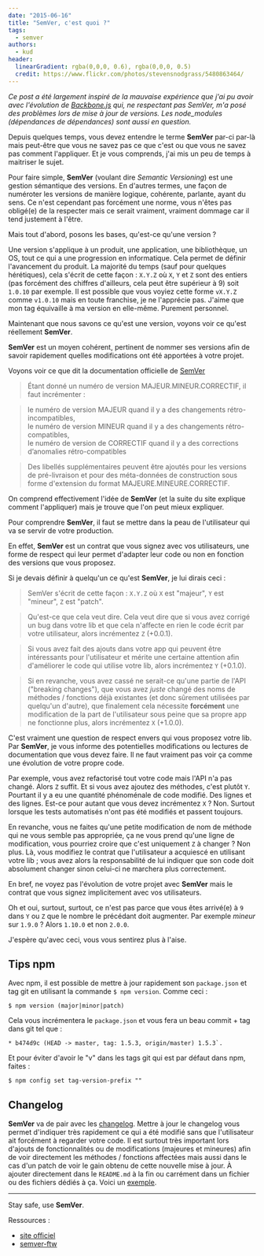 ```yaml
---
date: "2015-06-16"
title: "SemVer, c'est quoi ?"
tags:
  - semver
authors:
  - kud
header:
  linearGradient: rgba(0,0,0, 0.6), rgba(0,0,0, 0.5)
  credit: https://www.flickr.com/photos/stevensnodgrass/5480863464/
---
```


_Ce post a été largement inspiré de la mauvaise expérience que j'ai pu avoir
avec l'évolution de [Backbone.js](http://backbonejs.org/) qui, ne respectant pas SemVer, m'a posé des
problèmes lors de mise à jour de versions. Les node_modules (dépendances de
dépendances) sont aussi en question._

Depuis quelques temps, vous devez entendre le terme **SemVer** par-ci par-là
mais peut-être que vous ne savez pas ce que c'est ou que vous ne savez pas
comment l'appliquer. Et je vous comprends, j'ai mis un peu de temps à maitriser
le sujet.

Pour faire simple, **SemVer** (voulant dire _Semantic Versioning_) est une
gestion sémantique des versions. En d'autres termes, une façon de numéroter les
versions de manière logique, cohérente, parlante, ayant du sens. Ce n'est
cependant pas forcément une norme, vous n'êtes pas obligé(e) de la respecter
mais ce serait vraiment, vraiment dommage car il tend justement à l'être.

Mais tout d'abord, posons les bases, qu'est-ce qu'une version ?

Une version s'applique à un produit, une application, une bibliothèque, un OS,
tout ce qui a une progression en informatique. Cela permet de définir
l'avancement du produit. La majorité du temps (sauf pour quelques hérétiques),
cela s'écrit de cette façon : `X.Y.Z` où `X`, `Y` et `Z` sont des entiers (pas
forcément des chiffres d'ailleurs, cela peut être supérieur à 9) soit `1.0.10`
par exemple. Il est possible que vous voyiez cette forme `vX.Y.Z` comme `v1.0.10`
mais en toute franchise, je ne l'apprécie pas. J'aime que mon tag équivaille à
ma version en elle-même. Purement personnel.

Maintenant que nous savons ce qu'est une version, voyons voir ce qu'est
réellement **SemVer**.

**SemVer** est un moyen cohérent, pertinent de nommer ses versions afin de
savoir rapidement quelles modifications ont été apportées à votre projet.

Voyons voir ce que dit la documentation officielle de
[SemVer](http://semver.org/lang/fr/)


>Étant donné un numéro de version MAJEUR.MINEUR.CORRECTIF, il faut incrémenter :

>le numéro de version MAJEUR quand il y a des changements
rétro-incompatibles,<br>
>le numéro de version MINEUR quand il y a des changements rétro-compatibles,<br>
>le numéro de version de CORRECTIF quand il y a des corrections d’anomalies
rétro-compatibles

>Des libellés supplémentaires peuvent être ajoutés pour les versions de
pré-livraison et pour des méta-données de construction sous forme d'extension du
format MAJEURE.MINEURE.CORRECTIF.

On comprend effectivement l'idée de **SemVer** (et la suite du site explique
comment l'appliquer) mais je trouve que l'on peut mieux expliquer.

Pour comprendre **SemVer**, il faut se mettre dans la peau de l'utilisateur qui
va se servir de votre production.

En effet, **SemVer** est un contrat que vous signez avec vos utilisateurs, une
forme de respect qui leur permet d'adapter leur code ou non en fonction des
versions que vous proposez.

Si je devais définir à quelqu'un ce qu'est **SemVer**, je lui dirais ceci :

>SemVer s'écrit de cette façon : `X.Y.Z` où `X` est "majeur", `Y` est "mineur",
`Z` est "patch".

>Qu'est-ce que cela veut dire. Cela veut dire que si vous avez corrigé un bug
dans votre lib et que cela n'affecte en rien le code écrit par votre
utilisateur, alors incrémentez `Z` (+0.0.1).

>Si vous avez fait des ajouts dans votre app qui peuvent être intéressants pour
l'utilisateur et mérite une certaine attention afin d'améliorer le code qui
utilise votre lib, alors incrémentez `Y` (+0.1.0).

>Si en revanche, vous avez cassé ne serait-ce qu'une partie de l'API ("breaking
changes"), que vous avez _juste_ changé des noms de méthodes / fonctions déjà
existantes (et donc sûrement utilisées par quelqu'un d'autre), que finalement
cela nécessite **forcément** une modification de la part de l'utilisateur sous
peine que sa propre app ne fonctionne plus, alors incrémentez `X` (+1.0.0).

C'est vraiment une question de respect envers qui vous proposez votre lib. Par
**SemVer**, je vous informe des potentielles modifications ou lectures de
documentation que vous devez faire. Il ne faut vraiment pas voir ça comme une
évolution de votre propre code.

Par exemple, vous avez refactorisé tout votre code mais l'API n'a pas changé.
Alors `Z` suffit. Et si vous avez ajoutez des méthodes, c'est plutôt `Y`.
Pourtant il y a eu une quantité phénoménale de code modifié. Des lignes et des
lignes. Est-ce pour autant que vous devez incrémentez `X` ? Non. Surtout lorsque
les tests automatisés n'ont pas été modifiés et passent toujours.

En revanche, vous ne faites qu'une petite modification de nom de méthode qui ne
vous semble pas appropriée, ça ne vous prend qu'une ligne de modification, vous
pourriez croire que c'est uniquement `Z` à changer ? Non plus. Là, vous modifiez
le contrat que l'utilisateur a acquiescé en utilisant votre lib ; vous avez
alors la responsabilité de lui indiquer que son code doit absolument changer
sinon celui-ci ne marchera plus correctement.

En bref, ne voyez pas l'évolution de votre projet avec **SemVer** mais le
contrat que vous signez implicitement avec vos utilisateurs.

Oh et oui, surtout, surtout, ce n'est pas parce que vous êtes arrivé(e) à `9`
dans `Y` ou `Z` que le nombre le précédant doit augmenter. Par exemple _mineur_
sur `1.9.0` ? Alors `1.10.0` et non `2.0.0`.

J'espère qu'avec ceci, vous vous sentirez plus à l'aise.

## Tips npm

Avec npm, il est possible de mettre à jour rapidement son `package.json` et tag
git en utilisant la commande `$ npm version`. Comme ceci :

```console
$ npm version (major|minor|patch)
```

Cela vous incrémentera le `package.json`  et vous fera un beau commit + tag dans
git tel que :

```console
* b474d9c (HEAD -> master, tag: 1.5.3, origin/master) 1.5.3`.
```

Et pour éviter d'avoir le "v" dans les tags git qui est par défaut dans npm,
faites :

```console
$ npm config set tag-version-prefix ""
```

## Changelog

**SemVer** va de pair avec les [changelog](http://keepachangelog.com/). Mettre à
jour le changelog vous permet d'indiquer très rapidement ce qui a été modifié
sans que l'utilisateur ait forcément à regarder votre code. Il est surtout très
important lors d'ajouts de fonctionnalités ou de modifications (majeures et
mineures) afin de voir directement les méthodes / fonctions affectées mais aussi
dans le cas d'un patch de voir le gain obtenu de cette nouvelle mise à jour. À
ajouter directement dans le `README.md` à la fin ou carrément dans un fichier ou
des fichiers dédiés à ça.
Voici un [exemple](https://github.com/cssnext/cssnext/blob/master/CHANGELOG.md).

---

Stay safe, use **SemVer**.

Ressources :

- [site officiel](http://semver.org/)
- [semver-ftw](http://semver-ftw.org/)

